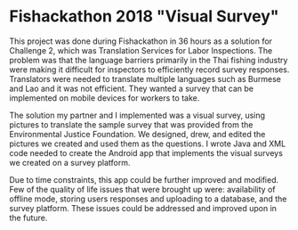 # Fishackathon 2018 "Visual Survey"

This project was done during Fishackathon in 36 hours as a solution for Challenge 2, which was Translation Services for Labor Inspections.
The problem was that the language barriers primarily in the Thai fishing industry were making it difficult for inspectors to efficiently record survey responses. Translators were needed to translate multiple languages such as Burmese and Lao and it was not efficient. They wanted a survey that can be implemented on mobile devices for workers to take.

The solution my partner and I implemented was a visual survey, using pictures to translate the sample survey that was provided from
the Environmental Justice Foundation. We designed, drew, and edited the pictures we created and used them as the questions. I wrote 
Java and XML code needed to create the Android app that implements the visual surveys we created on a survey platform. 

Due to time constraints, this app could be further improved and modified. Few of the quality of life issues that were brought up were: availability of offline mode, storing users responses and uploading to a database, and the survey platform. These issues could be addressed and improved upon in the future.

